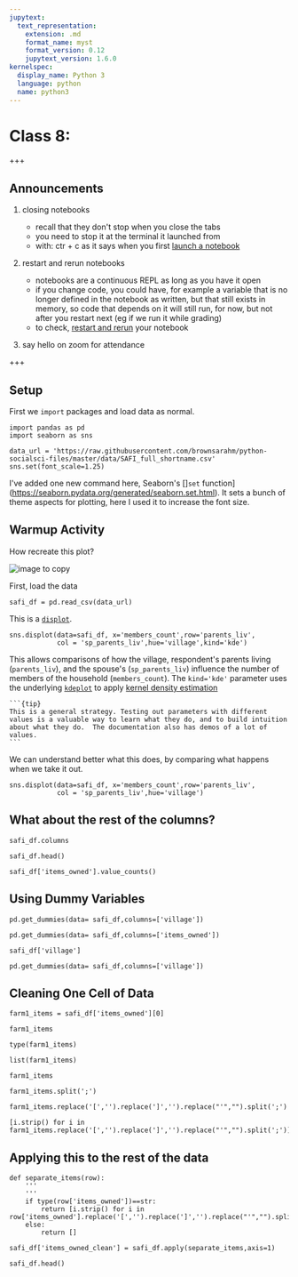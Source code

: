 ```yaml
---
jupytext:
  text_representation:
    extension: .md
    format_name: myst
    format_version: 0.12
    jupytext_version: 1.6.0
kernelspec:
  display_name: Python 3
  language: python
  name: python3
---
```


# Class 8:

+++


## Announcements

1. closing notebooks

    - recall that they don't stop when you close the tabs
    - you need to stop it at the terminal it launched from
    - with: ctr + c as it says when you first [launch a notebook](https://jupyter.readthedocs.io/en/latest/running.html#starting-the-notebook-server)

1. restart and rerun notebooks

    - notebooks are a continuous REPL as long as you have it open
    - if you change code, you could have, for example a variable that is no longer defined in the notebook as written, but that still exists in memory, so code that depends on it will still run, for now, but not after you restart next (eg if we run it while grading)
    - to check, [restart and rerun](https://jupyter-notebook.readthedocs.io/en/stable/examples/Notebook/Running%20Code.html#Restarting-the-kernels) your notebook

1. say hello on zoom for attendance

+++


## Setup

First we `import` packages and load data as normal.


```{code-cell} ipython3
import pandas as pd
import seaborn as sns

data_url = 'https://raw.githubusercontent.com/brownsarahm/python-socialsci-files/master/data/SAFI_full_shortname.csv'
sns.set(font_scale=1.25)
```

I've added one new command here, Seaborn's []`set` function](https://seaborn.pydata.org/generated/seaborn.set.html). It sets a bunch of theme aspects for plotting, here I used it to increase the font size.  


## Warmup Activity

How recreate this plot?

![image to copy](https://github.com/rhodyprog4ds/BrownFall20/blob/main/img/class8.png?raw=true)

First, load the data
```{code-cell} ipython3
safi_df = pd.read_csv(data_url)
```

This is a [`displot`](https://seaborn.pydata.org/generated/seaborn.displot.html#seaborn.displot).  
```{code-cell} ipython3
sns.displot(data=safi_df, x='members_count',row='parents_liv',
            col = 'sp_parents_liv',hue='village',kind='kde')
```

This allows comparisons of how the village, respondent's parents living (`parents_liv`), and the spouse's (`sp_parents_liv`) influence the number of members of the household (`members_count`). The `kind='kde'` parameter uses the underlying [`kdeplot`](https://seaborn.pydata.org/generated/seaborn.kdeplot.html#seaborn.kdeplot) to apply [kernel density estimation](https://en.wikipedia.org/wiki/Kernel_density_estimation)

````{margin}
```{tip}
This is a general strategy. Testing out parameters with different values is a valuable way to learn what they do, and to build intuition about what they do.  The documentation also has demos of a lot of values.
```
````

We can understand better what this does, by comparing what happens when we take it out.


```{code-cell} ipython3
sns.displot(data=safi_df, x='members_count',row='parents_liv',
            col = 'sp_parents_liv',hue='village')
```


<!-- annotate: What about the rest of the columns? -->
## What about the rest of the columns?

```{code-cell} ipython3
safi_df.columns
```

```{code-cell} ipython3
safi_df.head()
```

```{code-cell} ipython3
safi_df['items_owned'].value_counts()
```

<!-- annotate: Using Dummy Variables -->
## Using Dummy Variables

```{code-cell} ipython3
pd.get_dummies(data= safi_df,columns=['village'])
```

```{code-cell} ipython3
pd.get_dummies(data= safi_df,columns=['items_owned'])
```

```{code-cell} ipython3
safi_df['village']
```

```{code-cell} ipython3
pd.get_dummies(data= safi_df,columns=['village'])
```

<!-- annotate: Cleaning One Cell of Data -->
## Cleaning One Cell of Data

```{code-cell} ipython3
farm1_items = safi_df['items_owned'][0]
```

```{code-cell} ipython3
farm1_items
```

```{code-cell} ipython3
type(farm1_items)
```

```{code-cell} ipython3
list(farm1_items)
```

```{code-cell} ipython3
farm1_items
```

```{code-cell} ipython3
farm1_items.split(';')
```

```{code-cell} ipython3
farm1_items.replace('[','').replace(']','').replace("'","").split(';')
```

```{code-cell} ipython3
[i.strip() for i in  farm1_items.replace('[','').replace(']','').replace("'","").split(';')]
```

<!-- annotate: Applying this to the rest of the data -->
## Applying this to the rest of the data

```{code-cell} ipython3
def separate_items(row):
    '''
    '''
    if type(row['items_owned'])==str:
        return [i.strip() for i in  row['items_owned'].replace('[','').replace(']','').replace("'","").split(';')]
    else:
        return []

```

```{code-cell} ipython3
safi_df['items_owned_clean'] = safi_df.apply(separate_items,axis=1)
```

```{code-cell} ipython3
safi_df.head()
```

```{code-cell} ipython3

```

